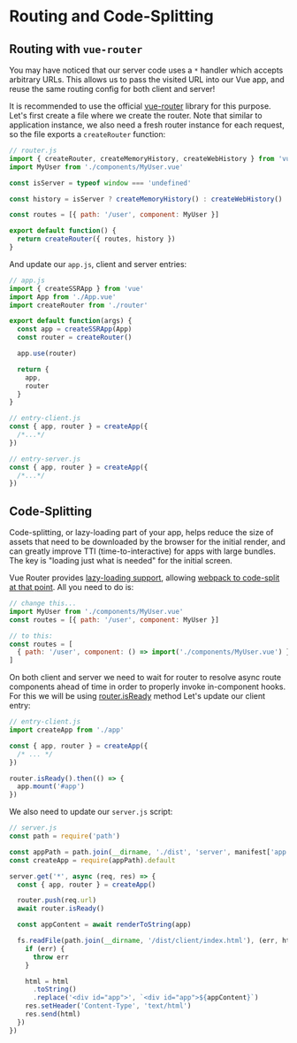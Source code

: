 # Routing and Code-Splitting

## Routing with `vue-router`

You may have noticed that our server code uses a `*` handler which accepts arbitrary URLs. This allows us to pass the visited URL into our Vue app, and reuse the same routing config for both client and server!

It is recommended to use the official [vue-router](https://github.com/vuejs/vue-router-next) library for this purpose. Let's first create a file where we create the router. Note that similar to application instance, we also need a fresh router instance for each request, so the file exports a `createRouter` function:

```js
// router.js
import { createRouter, createMemoryHistory, createWebHistory } from 'vue-router'
import MyUser from './components/MyUser.vue'

const isServer = typeof window === 'undefined'

const history = isServer ? createMemoryHistory() : createWebHistory()

const routes = [{ path: '/user', component: MyUser }]

export default function() {
  return createRouter({ routes, history })
}
```

And update our `app.js`, client and server entries:

```js
// app.js
import { createSSRApp } from 'vue'
import App from './App.vue'
import createRouter from './router'

export default function(args) {
  const app = createSSRApp(App)
  const router = createRouter()

  app.use(router)

  return {
    app,
    router
  }
}
```

```js
// entry-client.js
const { app, router } = createApp({
  /*...*/
})
```

```js
// entry-server.js
const { app, router } = createApp({
  /*...*/
})
```

## Code-Splitting

Code-splitting, or lazy-loading part of your app, helps reduce the size of assets that need to be downloaded by the browser for the initial render, and can greatly improve TTI (time-to-interactive) for apps with large bundles. The key is "loading just what is needed" for the initial screen.

Vue Router provides [lazy-loading support](https://next.router.vuejs.org/guide/advanced/lazy-loading.html), allowing [webpack to code-split at that point](https://webpack.js.org/guides/code-splitting-async/). All you need to do is:

```js
// change this...
import MyUser from './components/MyUser.vue'
const routes = [{ path: '/user', component: MyUser }]

// to this:
const routes = [
  { path: '/user', component: () => import('./components/MyUser.vue') }
]
```

On both client and server we need to wait for router to resolve async route components ahead of time in order to properly invoke in-component hooks. For this we will be using [router.isReady](https://next.router.vuejs.org/api/#isready) method Let's update our client entry:

```js
// entry-client.js
import createApp from './app'

const { app, router } = createApp({
  /* ... */
})

router.isReady().then(() => {
  app.mount('#app')
})
```

We also need to update our `server.js` script:

```js
// server.js
const path = require('path')

const appPath = path.join(__dirname, './dist', 'server', manifest['app.js'])
const createApp = require(appPath).default

server.get('*', async (req, res) => {
  const { app, router } = createApp()

  router.push(req.url)
  await router.isReady()

  const appContent = await renderToString(app)

  fs.readFile(path.join(__dirname, '/dist/client/index.html'), (err, html) => {
    if (err) {
      throw err
    }

    html = html
      .toString()
      .replace('<div id="app">', `<div id="app">${appContent}`)
    res.setHeader('Content-Type', 'text/html')
    res.send(html)
  })
})
```
